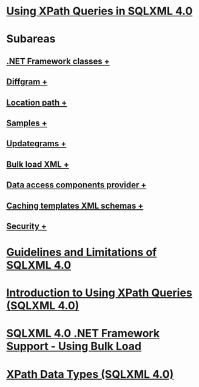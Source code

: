 # [Using XPath Queries in SQLXML 4.0](using-xpath-queries-in-sqlxml-4-0.md)

# Subareas
## [.NET Framework classes +](../../relational-databases/sqlxml-annotated-xsd-schemas-xpath-queries/net-framework-classes/sqlxml-4-0-net-framework-support-managed-classes.md)
## [Diffgram +](../../relational-databases/sqlxml-annotated-xsd-schemas-xpath-queries/diffgram/sqlxml-4-0-net-framework-support-using-diffgrams-to-modify-data.md)
## [Location path +](../../relational-databases/sqlxml-annotated-xsd-schemas-xpath-queries/location-path/specifying-a-location-path-sqlxml-4-0.md)
## [Samples +](../../relational-databases/sqlxml-annotated-xsd-schemas-xpath-queries/samples/sample-xpath-queries-sqlxml-4-0.md)
## [Updategrams +](../../relational-databases/sqlxml-annotated-xsd-schemas-xpath-queries/updategrams/using-updategrams-to-modify-data-in-sqlxml-4-0.md)
## [Bulk load XML +](../../relational-databases/sqlxml-annotated-xsd-schemas-xpath-queries/bulk-load-xml/C:\Users\genemi\gitgm\sql-docs-pr\docs\relational-databases\sqlxml-annotated-xsd-schemas-xpath-queries\bulk-load-xml.md)
## [Data access components provider +](../../relational-databases/sqlxml-annotated-xsd-schemas-xpath-queries/data-access-components-provider/sqlxml-4-0-data-access-components-sqlxmloledb-provider.md)
## [Caching templates XML schemas +](../../relational-databases/sqlxml-annotated-xsd-schemas-xpath-queries/caching-templates-xml-schemas/caching-templates-xsl-and-schemas-sqlxml-4-0.md)
## [Security +](../../relational-databases/sqlxml-annotated-xsd-schemas-xpath-queries/security/sqlxml-4-0-security-considerations.md)

# [Guidelines and Limitations of SQLXML 4.0](guidelines-and-limitations-of-sqlxml-4-0.md)
# [Introduction to Using XPath Queries (SQLXML 4.0)](introduction-to-using-xpath-queries-sqlxml-4-0.md)
# [SQLXML 4.0 .NET Framework Support - Using Bulk Load](sqlxml-4-0-net-framework-support-using-bulk-load.md)
# [XPath Data Types (SQLXML 4.0)](xpath-data-types-sqlxml-4-0.md)
